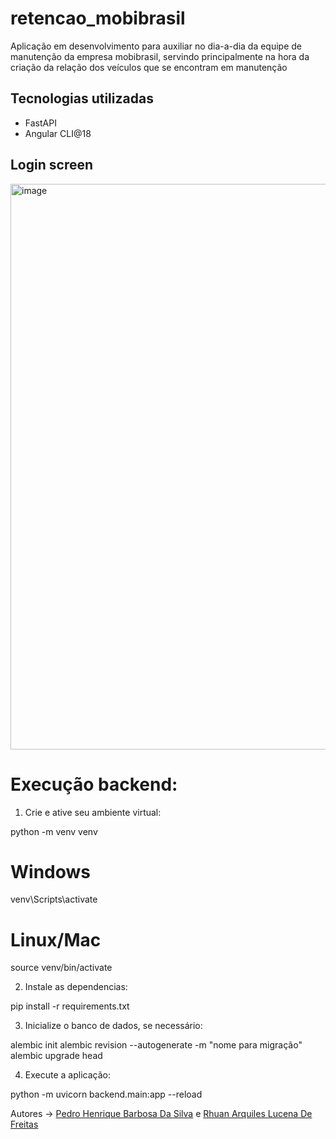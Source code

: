 # retencao_mobibrasil
Aplicação em desenvolvimento para auxiliar no dia-a-dia da equipe de manutenção da empresa mobibrasil, servindo principalmente na hora da criação da relação dos veículos que se encontram em manutenção

 ## Tecnologias utilizadas
- FastAPI
- Angular CLI@18

## Login screen
<img width="1913" height="905" alt="image" src="https://github.com/user-attachments/assets/5a61bdd5-717d-4ae5-9a9b-c07caa8aafca" />

# Execução backend:

1. Crie e ative seu ambiente virtual:

python -m venv venv
# Windows
venv\Scripts\activate
# Linux/Mac
source venv/bin/activate

2. Instale as dependencias:

pip install -r requirements.txt

3. Inicialize o banco de dados, se necessário:

alembic init
alembic revision --autogenerate -m "nome para migração"
alembic upgrade head

4. Execute a aplicação:

python -m uvicorn backend.main:app --reload


Autores -> [Pedro Henrique Barbosa Da Silva](https://github.com/PedroBDev) e [Rhuan Arquiles Lucena De Freitas](https://github.com/RhuanArquiles)
